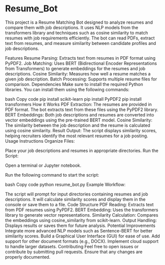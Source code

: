 # Resume_Bot
This project is a Resume Matching Bot designed to analyze resumes and compare them with job descriptions. It uses NLP models from the transformers library and techniques such as cosine similarity to match resumes with job requirements efficiently. The bot can read PDFs, extract text from resumes, and measure similarity between candidate profiles and job descriptions.

Features
Resume Parsing: Extracts text from resumes in PDF format using PyPDF2.
Job Matching: Uses BERT (Bidirectional Encoder Representations from Transformers) to generate embeddings for the resumes and job descriptions.
Cosine Similarity: Measures how well a resume matches a given job description.
Batch Processing: Supports multiple resume files for comparison.
Dependencies
Make sure to install the required Python libraries. You can install them using the following commands:

bash
Copy code
pip install scikit-learn
pip install PyPDF2
pip install transformers
How it Works
PDF Extraction: The resumes are provided in PDF format. The bot extracts text from these files using the PyPDF2 library.
BERT Embeddings: Both job descriptions and resumes are converted into vector embeddings using the pre-trained BERT model.
Cosine Similarity: The similarity between the job description and the resume is calculated using cosine similarity.
Result Output: The script displays similarity scores, helping recruiters identify the most relevant resumes for a job posting.
Usage Instructions
Organize Files:

Place your job descriptions and resumes in appropriate directories.
Run the Script:

Open a terminal or Jupyter notebook.

Run the following command to start the script:

bash
Copy code
python resume_bot.py
Example Workflow:

The script will prompt for input directories containing resumes and job descriptions.
It will calculate similarity scores and display them in the console or save them to a file.
Code Structure
PDF Reading: Extracts text from PDF resumes using PyPDF2.
BERT Embedding: Uses the transformers library to generate vector representations.
Similarity Calculation: Compares the embeddings using cosine_similarity from scikit-learn.
Output Handling: Displays results or saves them for future analysis.
Potential Improvements
Integrate more advanced NLP models such as Sentence-BERT for better similarity scores.
Build a Graphical User Interface (GUI) for ease of use.
Add support for other document formats (e.g., DOCX).
Implement cloud support to handle larger datasets.
Contributing
Feel free to open issues or contribute by submitting pull requests. Ensure that any changes are properly documented.

